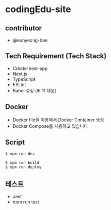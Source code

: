 # codingEdu-site
## contributor
- @eunyeong-bae

## Tech Requirement (Tech Stack)
- Create-next-app
- Next.js
- TypeScript
- ESLint
- Babel 설정 (IE 11 대응)

## Docker
- Docker file을 이용해서 Docker Container 생성
- Docker Compose를 사용하고 있습니다

## Script
```
$ npm run dev
```

```
$ npm run build
$ npm run deploy
```

## 테스트
<!-- - 유닛 테스트 > 코드상으로 기능을 점검
- E2E 테스트 > 실제 동작을 바탕으로 기능을 점검 -->
- Jest
- npm run test

